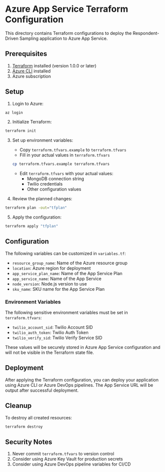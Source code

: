 # Azure App Service Terraform Configuration

This directory contains Terraform configurations to deploy the Respondent-Driven Sampling application to Azure App Service.

## Prerequisites

1. [Terraform](https://www.terraform.io/downloads.html) installed (version 1.0.0 or later)
2. [Azure CLI](https://docs.microsoft.com/en-us/cli/azure/install-azure-cli) installed
3. Azure subscription

## Setup

1. Login to Azure:
```bash
az login
```

2. Initialize Terraform:
```bash
terraform init
```

3. Set up environment variables:
   - Copy `terraform.tfvars.example` to `terraform.tfvars`
   - Fill in your actual values in `terraform.tfvars`
   ```bash
   cp terraform.tfvars.example terraform.tfvars
   ```
   - Edit `terraform.tfvars` with your actual values:
     - MongoDB connection string
     - Twilio credentials
     - Other configuration values

4. Review the planned changes:
```bash
terraform plan -out="tfplan"
```

5. Apply the configuration:
```bash
terraform apply "tfplan"
```

## Configuration

The following variables can be customized in `variables.tf`:

- `resource_group_name`: Name of the Azure resource group
- `location`: Azure region for deployment
- `app_service_plan_name`: Name of the App Service Plan
- `app_service_name`: Name of the App Service
- `node_version`: Node.js version to use
- `sku_name`: SKU name for the App Service Plan

### Environment Variables

The following sensitive environment variables must be set in `terraform.tfvars`:

- `twilio_account_sid`: Twilio Account SID
- `twilio_auth_token`: Twilio Auth Token
- `twilio_verify_sid`: Twilio Verify Service SID

These values will be securely stored in Azure App Service configuration and will not be visible in the Terraform state file.

## Deployment

After applying the Terraform configuration, you can deploy your application using Azure CLI or Azure DevOps pipelines. The App Service URL will be output after successful deployment.

## Cleanup

To destroy all created resources:
```bash
terraform destroy
```

## Security Notes

1. Never commit `terraform.tfvars` to version control
2. Consider using Azure Key Vault for production secrets
3. Consider using Azure DevOps pipeline variables for CI/CD
